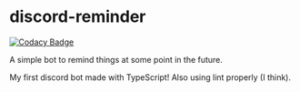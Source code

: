 # discord-reminder

[![Codacy Badge](https://api.codacy.com/project/badge/Grade/9fe1ce96e9a14cf8bd77931995fb6a21)](https://app.codacy.com/gh/likefurnis/discord-reminder?utm_source=github.com&utm_medium=referral&utm_content=likefurnis/discord-reminder&utm_campaign=Badge_Grade)

A simple bot to remind things at some point in the future.

My first discord bot made with TypeScript! Also using lint properly (I think).
